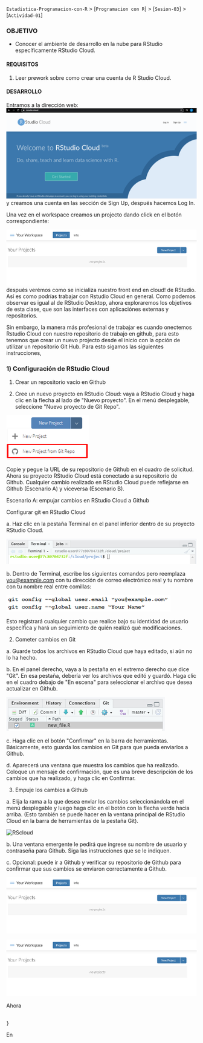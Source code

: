`Estadistica-Programacion-con-R` > [`Programacion con R`] > [`Sesion-03`] > [`Actividad-01`] 
### OBJETIVO
- Conocer el ambiente de desarrollo en la nube para RStudio específicamente RStudio Cloud.

#### REQUISITOS
1. Leer prework sobre como crear una cuenta de R Studio Cloud.

#### DESARROLLO

Entramos a la dirección web: 
![RScloud](../images/Rstudiocloud.png)
y creamos una cuenta en las sección de Sign Up, después hacemos Log In. 

Una vez en el workspace creamos un projecto dando click en el botón correspondiente: 

![RScloud](../images/Rcloudproject.png)
después verémos como se inicializa nuestro front end en cloud! de RStudio. Así es como podrías trabajar con Rstudio Cloud en general.
Como podemos observar es igual al de RStudio Desktop, ahora exploraremos los objetivos de esta clase, que son las interfaces con aplicaciónes externas y repositorios.

Sin embargo, la manera más profesional de trabajar es cuando onectemos Rstudio Cloud con nuestro repositorio de trabajo en github, para esto tenemos que crear un nuevo projecto desde el inicio con la opción de utilizar un repositorio Git Hub. Para esto sigamos las siguientes instrucciones,

### 1) Configuración de RStudio Cloud

1. Crear un repositorio vacío en Github

2. Cree un nuevo proyecto en RStudio Cloud: vaya a RStudio Cloud y haga clic en la flecha al lado de "Nuevo proyecto". En el menú desplegable, seleccione "Nuevo proyecto de Git Repo".

![RScloud](../images/Newprojectfromrepo.png)

Copie y pegue la URL de su repositorio de Github en el cuadro de solicitud. Ahora su proyecto RStudio Cloud está conectado a su repositorio de Github. Cualquier cambio realizado en RStudio Cloud puede reflejarse en Github (Escenario A) y viceversa (Escenario B).

Escenario A: empujar cambios en RStudio Cloud a Github

Configurar git en RStudio Cloud

a. Haz clic en la pestaña Terminal en el panel inferior dentro de su proyecto RStudio Cloud.

![RScloud](../images/cloud05.png)

b. Dentro de Terminal, escribe los siguientes comandos pero reemplaza you@example.com con tu dirección de correo electrónico real y tu nombre con tu nombre real entre comillas:

![RScloud](../images/cloud1.png)

Esto registrará cualquier cambio que realice bajo su identidad de usuario específica y hará un seguimiento de quién realizó qué modificaciones.

2. Cometer cambios en Git

a. Guarde todos los archivos en RStudio Cloud que haya editado, si aún no lo ha hecho.

b. En el panel derecho, vaya a la pestaña en el extremo derecho que dice "Git". En esa pestaña, debería ver los archivos que editó y guardó. Haga clic en el cuadro debajo de "En escena" para seleccionar el archivo que desea actualizar en Github.

![RScloud](../images/cloud075.png)

c. Haga clic en el botón "Confirmar" en la barra de herramientas. Básicamente, esto guarda los cambios en Git para que pueda enviarlos a Github.

d. Aparecerá una ventana que muestra los cambios que ha realizado. Coloque un mensaje de confirmación, que es una breve descripción de los cambios que ha realizado, y haga clic en Confirmar.

3. Empuje los cambios a Github

a. Elija la rama a la que desea enviar los cambios seleccionándola en el menú desplegable y luego haga clic en el botón con la flecha verde hacia arriba. (Esto también se puede hacer en la ventana principal de RStudio Cloud en la barra de herramientas de la pestaña Git).

![RScloud](../images/cloud0875.png)

b. Una ventana emergente le pedirá que ingrese su nombre de usuario y contraseña para Github. Siga las instrucciones que se le indiquen.

c. Opcional: puede ir a Github y verificar su repositorio de Github para confirmar que sus cambios se enviaron correctamente a Github.

![RScloud](../images/Rcloudproject.png)


![RScloud](../images/Rcloudproject.png)

Ahora 
```{r}

}
```
En 
```{r}

```

